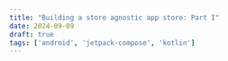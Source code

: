 ```yaml
---
title: "Building a store agnostic app store: Part I"
date: 2024-09-09
draft: true
tags: ['android', 'jetpack-compose', 'kotlin']
---
```


